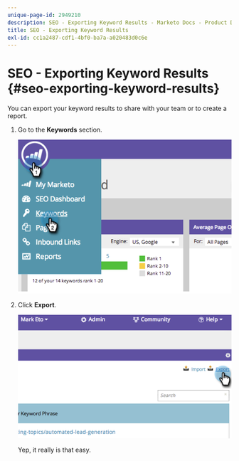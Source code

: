 ```yaml
---
unique-page-id: 2949210
description: SEO - Exporting Keyword Results - Marketo Docs - Product Documentation
title: SEO - Exporting Keyword Results
exl-id: cc1a2487-cdf1-4bf0-ba7a-a020483d0c6e
---
```

# SEO - Exporting Keyword Results {#seo-exporting-keyword-results}

You can export your keyword results to share with your team or to create a report.

1. Go to the **Keywords** section.

   ![](assets/image2014-9-18-12-3a51-3a7.png)

1. Click **Export**.

   ![](assets/image2014-9-18-12-3a51-3a25.png)

   Yep, it really is that easy.
